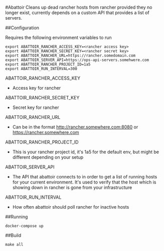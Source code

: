 #Abattoir
Cleans up dead rancher hosts from rancher provided they no longer exist, currently depends on a custom API that provides a list of servers.

##Configuration

Requires the following environment variables to run
```
export ABATTOIR_RANCHER_ACCESS_KEY=<rancher access key>
export ABATTOIR_RANCHER_SECRET_KEY=<rancher secret key>
export ABATTOIR_RANCHER_URL=https://rancher.somedomain.com
export ABATTOIR_SERVER_API=https://ops-api-servers.somehwere.com
export ABATTOIR_RANCHER_PROJECT_ID=1a5
export ABATTOIR_RUN_INTERVAL=300
```

ABATTOIR_RANCHER_ACCESS_KEY
* Access key for rancher

ABATTOIR_RANCHER_SECRET_KEY
* Secret key for rancher

ABATTOIR_RANCHER_URL
* Can be in the format http://rancher.somewhere.com:8080 or https://rancher.somewhere.com

ABATTOIR_RANCHER_PROJECT_ID
* This is your rancher project id, it's 1a5 for the default env, but might be different depending on your setup

ABATTOIR_SERVER_API
* The API that abattoir connects to in order to get a list of running hosts for your current environment.  It's used to verify that the host which is showing down in rancher is gone from your infrastructure

ABATTOIR_RUN_INTERVAL
* How often abattoir should poll rancher for inactive hosts


##Running

```
docker-compose up
```

##Build

```
make all
```
